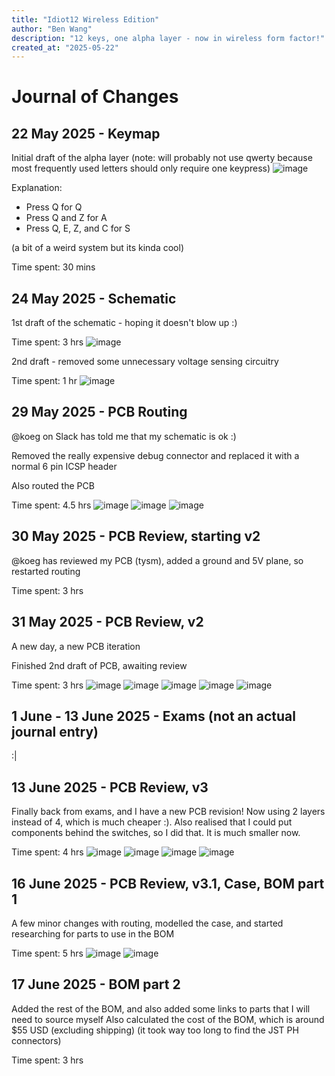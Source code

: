 ```yaml
---
title: "Idiot12 Wireless Edition"
author: "Ben Wang"
description: "12 keys, one alpha layer - now in wireless form factor!"
created_at: "2025-05-22"
---
```


# Journal of Changes
## 22 May 2025 - Keymap
Initial draft of the alpha layer (note: will probably not use qwerty because most frequently used letters should only require one keypress)
![image](img/keymap1.png)

Explanation:
- Press Q for Q
- Press Q and Z for A
- Press Q, E, Z, and C for S

(a bit of a weird system but its kinda cool)

Time spent: 30 mins

## 24 May 2025 - Schematic
1st draft of the schematic - hoping it doesn't blow up :)

Time spent: 3 hrs
![image](img/schematicv1.png)

2nd draft - removed some unnecessary voltage sensing circuitry

Time spent: 1 hr
![image](img/schematicv2.png)

## 29 May 2025 - PCB Routing
@koeg on Slack has told me that my schematic is ok :)

Removed the really expensive debug connector and replaced it with a normal 6 pin ICSP header

Also routed the PCB

Time spent: 4.5 hrs
![image](img/pcbv1_1.png)
![image](img/pcbv1_2.png)
![image](img/pcbv1_3.png)

## 30 May 2025 - PCB Review, starting v2
@koeg has reviewed my PCB (tysm), added a ground and 5V plane, so restarted routing

Time spent: 3 hrs

## 31 May 2025 - PCB Review, v2
A new day, a new PCB iteration

Finished 2nd draft of PCB, awaiting review

Time spent: 3 hrs
![image](img/pcbv2_1.png)
![image](img/pcbv2_2.png)
![image](img/pcbv2_3.png)
![image](img/pcbv2_4.png)
![image](img/pcbv2_5.png)

## 1 June - 13 June 2025 - Exams (not an actual journal entry)
:|

## 13 June 2025 - PCB Review, v3
Finally back from exams, and I have a new PCB revision! Now using 2 layers instead of 4, which is much cheaper :). Also realised that I could put components behind the switches, so I did that. It is much smaller now.

Time spent: 4 hrs
![image](img/pcbv3_1.png)
![image](img/pcbv3_2.png)
![image](img/pcbv3_3.png)
![image](img/pcbv3_4.png)

## 16 June 2025 - PCB Review, v3.1, Case, BOM part 1
A few minor changes with routing, modelled the case, and started researching for parts to use in the BOM

Time spent: 5 hrs
![image](img/pcbv3.1.png)
![image](img/casev1.png)

## 17 June 2025 - BOM part 2
Added the rest of the BOM, and also added some links to parts that I will need to source myself
Also calculated the cost of the BOM, which is around $55 USD (excluding shipping)
(it took way too long to find the JST PH connectors)

Time spent: 3 hrs

